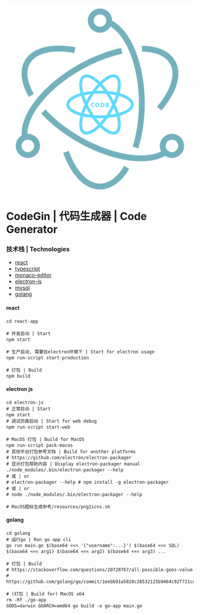 ![CodeGin](./resources/icon.png)
# CodeGin | 代码生成器 | Code Generator

### 技术栈 | Technologies
- [react](https://reactjs.org/)
- [typescript](http://typescriptlang.org/)
- [monaco-editor](https://github.com/microsoft/monaco-editor)
- [electron-js](https://www.electronjs.org/)
- [mysql](https://www.mysql.com/)
- [golang](https://golang.org/)

#### react
```shell
cd react-app

# 开发启动 | Start
npm start

# 生产启动, 需要在electron环境下 | Start for electron usage
npm run-script start-production

# 打包 | Build
npm build
```

#### electron js
```shell
cd electron-js
# 正常启动 | Start
npm start
# 调试页面启动 | Start for web debug
npm run-script start-web

# MacOS 打包 | Build for MacOS
npm run-script pack-macos
# 其他平台打包参考文档 | Build for another platforms
# https://github.com/electron/electron-packager
# 显示打包帮助内容 | Display electron-packager manual
./node_modules/.bin/electron-packager --help
# 或 | or
# electron-packager --help # npm install -g electron-packager
# 或 | or
# node ./node_modules/.bin/electron-packager --help

# MacOS图标生成参考/resources/png2icns.sh
```

#### golang
```shell
cd golang
# 运行go | Run go app cli
go run main.go $(base64 <<< '{"username":...}') $(base64 <<< SQL) $(base64 <<< arg1) $(base64 <<< arg2) $(base64 <<< arg3) ...

# 打包 | Build
# https://stackoverflow.com/questions/20728767/all-possible-goos-value
# https://github.com/golang/go/commit/1eebb91a5828c26532125b9464c92f721cd79d0f

# (打包 | Build for) MacOS x64
rm -Rf ./go-app
GOOS=darwin GOARCH=amd64 go build -o go-app main.go
```

